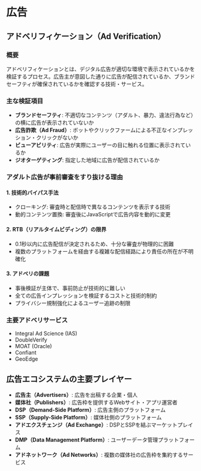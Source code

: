 # 広告

## アドベリフィケーション（Ad Verification）

### 概要

アドベリフィケーションとは、デジタル広告が適切な環境で表示されているかを検証するプロセス。広告主が意図した通りに広告が配信されているか、ブランドセーフティが確保されているかを確認する技術・サービス。

### 主な検証項目

- **ブランドセーフティ**: 不適切なコンテンツ（アダルト、暴力、違法行為など）の横に広告が表示されていないか
- **広告詐欺（Ad Fraud）**: ボットやクリックファームによる不正なインプレッション・クリックがないか
- **ビューアビリティ**: 広告が実際にユーザーの目に触れる位置に表示されているか
- **ジオターゲティング**: 指定した地域に広告が配信されているか

### アダルト広告が事前審査をすり抜ける理由

#### 1. 技術的バイパス手法

- クローキング: 審査時と配信時で異なるコンテンツを表示する技術
- 動的コンテンツ置換: 審査後にJavaScriptで広告内容を動的に変更

#### 2. RTB（リアルタイムビディング）の限界

- 0.1秒以内に広告配信が決定されるため、十分な審査が物理的に困難
- 複数のプラットフォームを経由する複雑な配信経路により責任の所在が不明確化

#### 3. アドベリの課題

- 事後検証が主体で、事前防止が技術的に難しい
- 全ての広告インプレッションを検証するコストと技術的制約
- プライバシー規制強化によるユーザー追跡の制限

### 主要アドベリサービス

- Integral Ad Science (IAS)
- DoubleVerify
- MOAT (Oracle)
- Confiant
- GeoEdge

## 広告エコシステムの主要プレイヤー

- **広告主（Advertisers）**: 広告を出稿する企業・個人
- **媒体社（Publishers）**: 広告枠を提供するWebサイト・アプリ運営者
- **DSP（Demand-Side Platform）**: 広告主側のプラットフォーム
- **SSP（Supply-Side Platform）**: 媒体社側のプラットフォーム
- **アドエクスチェンジ（Ad Exchange）**: DSPとSSPを結ぶマーケットプレイス
- **DMP（Data Management Platform）**: ユーザーデータ管理プラットフォーム
- **アドネットワーク（Ad Networks）**: 複数の媒体社の広告枠を集約するサービス

